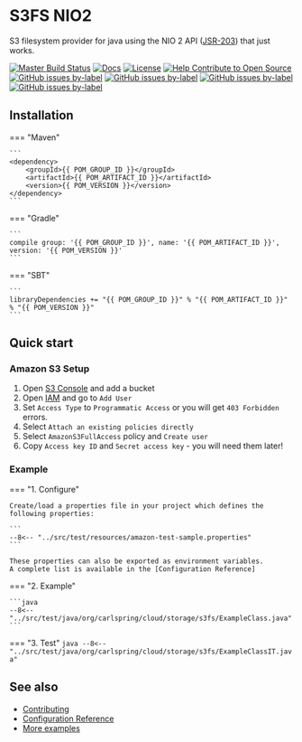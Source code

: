 # S3FS NIO2

S3 filesystem provider for java using the NIO 2 API ([JSR-203]) that just works.

[![Master Build Status][master-build-status-badge]][master-build-status-link]
[![Docs][master-docs-badge]][master-docs-link]
[![License][license-badge]][license-link]
[![Help Contribute to Open Source][codetriage-badge]][codetriage-link]
[![GitHub issues by-label][good-first-issue-badge]][good-first-issue-link]
[![GitHub issues by-label][help-wanted-badge]][help-wanted-link]
[![GitHub issues by-label][hacktoberfest-badge]][hacktoberfest-link]
[![GitHub issues by-label][stackoverflow-badge]][stackoverflow-link]


## Installation

=== "Maven" 
    
    ```
    <dependency>
        <groupId>{{ POM_GROUP_ID }}</groupId>
        <artifactId>{{ POM_ARTIFACT_ID }}</artifactId>
        <version>{{ POM_VERSION }}</version>
    </dependency>
    ```

=== "Gradle"
    
    ```
    compile group: '{{ POM_GROUP_ID }}', name: '{{ POM_ARTIFACT_ID }}', version: '{{ POM_VERSION }}'
    ```

=== "SBT"
    
    ```
    libraryDependencies += "{{ POM_GROUP_ID }}" % "{{ POM_ARTIFACT_ID }}" % "{{ POM_VERSION }}"
    ```


## Quick start

### Amazon S3 Setup

1. Open [S3 Console] and add a bucket
2. Open [IAM] and go to `Add User`
3. Set `Access Type` to `Programmatic Access` or you will get `403 Forbidden` errors.
4. Select `Attach an existing policies directly`
5. Select `AmazonS3FullAccess` policy and `Create user`
6. Copy `Access key ID` and `Secret access key` - you will need them later!

### Example

=== "1. Configure"

    Create/load a properties file in your project which defines the following properties:
    
    ```
    --8<-- "../src/test/resources/amazon-test-sample.properties"
    ``` 
    
    These properties can also be exported as environment variables.
    A complete list is available in the [Configuration Reference]

=== "2. Example"

    ```java
    --8<-- "../src/test/java/org/carlspring/cloud/storage/s3fs/ExampleClass.java"
    ```

=== "3. Test"
    ```java
    --8<-- "../src/test/java/org/carlspring/cloud/storage/s3fs/ExampleClassIT.java"
    ```


## See also

* [Contributing]
* [Configuration Reference]
* [More examples]


[<--# Links -->]: #
[JSR-203]: https://jcp.org/en/jsr/detail?id=203 "JSR-203"
[Contributing]: ./contributing/index.md "Contributing"
[Configuration Reference]: ./reference/configuration.md "Configuration Reference"
[More examples]: ./examples "More examples"
[S3 Console]: https://s3.console.aws.amazon.com/s3/home "Amazon S3 Console"
[IAM]: https://console.aws.amazon.com/iam/home "Amazon IAM"

[<--# Badges -->]: #
[master-build-status-link]: https://github.com/carlspring/s3fs-nio2/actions?query=branch%3Amaster
[master-build-status-badge]: https://github.com/carlspring/s3fs-nio2/workflows/Build%20and%20test%20workflow/badge.svg

[master-docs-link]: https://carlspring.github.io/s3fs-nio2
[master-docs-badge]: https://img.shields.io/badge/docs-current-brightgreen.svg

[license-link]: https://opensource.org/licenses/Apache-2.0
[license-badge]: https://img.shields.io/badge/License-Apache%202.0-brightgreen.svg

[codetriage-link]: https://www.codetriage.com/carlspring/s3fs-nio2
[codetriage-badge]: https://www.codetriage.com/carlspring/s3fs-nio2/badges/users.svg

[good-first-issue-link]: https://github.com/carlspring/s3fs-nio2/issues?q=is%3Aissue+is%3Aopen+label%3A%22good%20first%20issue%22
[good-first-issue-badge]: https://img.shields.io/github/issues-raw/carlspring/s3fs-nio2/good%20first%20issue.svg?label=good%20first%20issue

[help-wanted-link]: https://github.com/carlspring/s3fs-nio2/issues?q=is%3Aissue+is%3Aopen+label%3A%22help%20wanted%22
[help-wanted-badge]: https://img.shields.io/github/issues-raw/carlspring/s3fs-nio2/help%20wanted.svg?label=help%20wanted&color=%23856bf9& 

[hacktoberfest-link]: https://github.com/carlspring/s3fs-nio2/issues?q=is%3Aissue+is%3Aopen+label%3A%22hacktoberfest%22
[hacktoberfest-badge]: https://img.shields.io/github/issues-raw/carlspring/s3fs-nio2/hacktoberfest.svg?label=hacktoberfest&color=orange

[stackoverflow-link]: https://stackoverflow.com/tags/s3fs-nio2/
[stackoverflow-badge]: https://img.shields.io/badge/stackoverflow-ask-orange.svg
